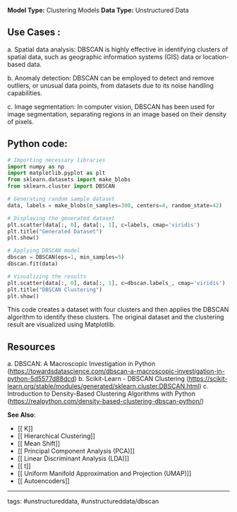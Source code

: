 **Model Type:**  Clustering Models
**Data Type:**  Unstructured Data

## Use Cases :

a. Spatial data analysis: DBSCAN is highly effective in identifying clusters of spatial data, such as geographic information systems (GIS) data or location-based data.

b. Anomaly detection: DBSCAN can be employed to detect and remove outliers, or unusual data points, from datasets due to its noise handling capabilities.

c. Image segmentation: In computer vision, DBSCAN has been used for image segmentation, separating regions in an image based on their density of pixels.


## Python code: 

```python
# Importing necessary libraries
import numpy as np
import matplotlib.pyplot as plt
from sklearn.datasets import make_blobs
from sklearn.cluster import DBSCAN

# Generating random sample dataset
data, labels = make_blobs(n_samples=300, centers=4, random_state=42)

# Displaying the generated dataset
plt.scatter(data[:, 0], data[:, 1], c=labels, cmap='viridis')
plt.title("Generated Dataset")
plt.show()

# Applying DBSCAN model
dbscan = DBSCAN(eps=1, min_samples=5)
dbscan.fit(data)

# Visualizing the results
plt.scatter(data[:, 0], data[:, 1], c=dbscan.labels_, cmap='viridis')
plt.title("DBSCAN Clustering")
plt.show()
```

This code creates a dataset with four clusters and then applies the DBSCAN algorithm to identify these clusters. The original dataset and the clustering result are visualized using Matplotlib.


## Resources

a. DBSCAN: A Macroscopic Investigation in Python
(https://towardsdatascience.com/dbscan-a-macroscopic-investigation-in-python-5d5577d88dcd)
b. Scikit-Learn - DBSCAN Clustering
(https://scikit-learn.org/stable/modules/generated/sklearn.cluster.DBSCAN.html)
c. Introduction to Density-Based Clustering Algorithms with Python
(https://realpython.com/density-based-clustering-dbscan-python/)

**See Also**:

- [[ K]]
- [[ Hierarchical Clustering]]
- [[ Mean Shift]]
- [[ Principal Component Analysis (PCA)]]
- [[ Linear Discriminant Analysis (LDA)]]
- [[ t]]
- [[ Uniform Manifold Approximation and Projection (UMAP)]]
- [[ Autoencoders]]

---
tags: #unstructureddata, #unstructureddata/dbscan
